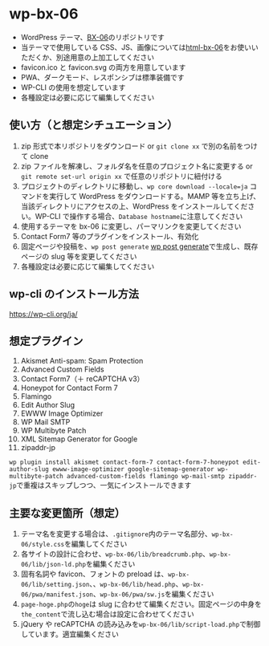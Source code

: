# wp-bx-06

- WordPress テーマ、[BX-06](https://demo.bbns.jp/bx-06/)のリポジトリです
- 当テーマで使用している CSS、JS、画像については[html-bx-06](https://github.com/Yuuji-Hasegawa/html-bx-06)をお使いいただくか、別途用意の上加工してください
- favicon.ico と favicon.svg の両方を用意しています
- PWA、ダークモード、レスポンシブは標準装備です
- WP-CLI の使用を想定しています
- 各種設定は必要に応じて編集してください

## 使い方（と想定シチュエーション）

1. zip 形式で本リポジトリをダウンロード or `git clone xx` で別の名前をつけて clone
2. zip ファイルを解凍し、フォルダ名を任意のプロジェクト名に変更する or `git remote set-url origin xx` で任意のリポジトリに紐付ける
3. プロジェクトのディレクトリに移動し、`wp core download --locale=ja` コマンドを実行して WordPress をダウンロードする。MAMP 等を立ち上げ、当該ディレクトリにアクセスの上、WordPress をインストールしてください。WP-CLI で操作する場合、`Database hostname`に注意してください
4. 使用するテーマを bx-06 に変更し、パーマリンクを変更してください
5. Contact Form7 等のプラグインをインストール、有効化
6. 固定ページや投稿を、`wp post generate` [wp post generate](https://developer.wordpress.org/cli/commands/post/generate/)で生成し、既存ページの slug 等を変更してください
7. 各種設定は必要に応じて編集してください

## wp-cli のインストール方法

https://wp-cli.org/ja/

## 想定プラグイン

1. Akismet Anti-spam: Spam Protection
2. Advanced Custom Fields
3. Contact Form7（＋ reCAPTCHA v3）
4. Honeypot for Contact Form 7
5. Flamingo
6. Edit Author Slug
7. EWWW Image Optimizer
8. WP Mail SMTP
9. WP Multibyte Patch
10. XML Sitemap Generator for Google
11. zipaddr-jp

`wp plugin install akismet contact-form-7 contact-form-7-honeypot edit-author-slug ewww-image-optimizer google-sitemap-generator wp-multibyte-patch advanced-custom-fields flamingo wp-mail-smtp zipaddr-jp`で重複はスキップしつつ、一気にインストールできます

## 主要な変更箇所（想定）

1. テーマ名を変更する場合は、`.gitignore`内のテーマ名部分、`wp-bx-06/style.css`を編集してください
2. 各サイトの設計に合わせ、`wp-bx-06/lib/breadcrumb.php`、`wp-bx-06/lib/json-ld.php`を編集ください
3. 固有名詞や favicon、フォントの preload は、`wp-bx-06/lib/setting.json`、、`wp-bx-06/lib/head.php`、`wp-bx-06/pwa/manifest.json`、`wp-bx-06/pwa/sw.js`を編集ください
4. `page-hoge.php`の`hoge`は slug に合わせて編集ください。固定ページの中身を`the_content`で流し込む場合は設定に合わせてください
5. jQuery や reCAPTCHA の読み込みを`wp-bx-06/lib/script-load.php`で制御しています。適宜編集ください
